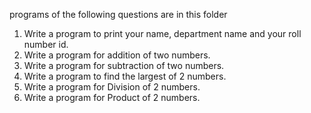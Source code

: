 programs of the following questions are in this folder
1. Write a program to print your name, department name and your roll number id.
2. Write a program for addition of two numbers.
3. Write a program for subtraction of two numbers.
4. Write a program to find the largest of 2 numbers.
5. Write a program for Division of 2 numbers.
6. Write a program for Product of 2 numbers.
